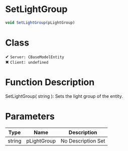 # SetLightGroup
```js	
void SetLightGroup(pLightGroup)
```
# Class
✔ `Server: CBaseModelEntity`  
✖ `Client: undefined`  

# Function Description
SetLightGroup( string ): Sets the light group of the entity.
# Parameters
Type|Name|Description
--|--|--
string|pLightGroup|No Description Set
